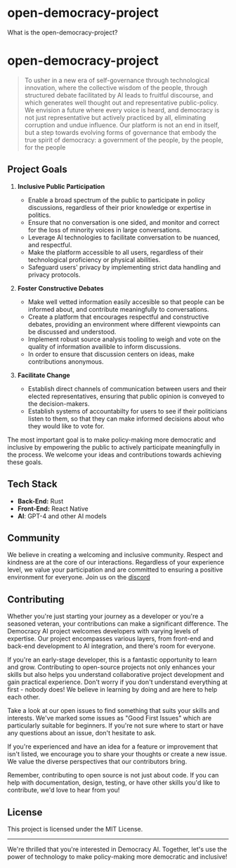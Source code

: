 # open-democracy-project

What is the open-democracy-project?

# open-democracy-project

> To usher in a new era of self-governance through technological innovation, where the collective wisdom of the people, through structured debate facilitated by AI leads to fruitful discourse, and which generates well thought out and representative public-policy. We envision a future where every voice is heard, and democracy is not just representative but actively practiced by all, eliminating corruption and undue influence. Our platform is not an end in itself, but a step towards evolving forms of governance that embody the true spirit of democracy: a government of the people, by the people, for the people

## Project Goals

1. **Inclusive Public Participation**
   - Enable a broad spectrum of the public to participate in policy discussions, regardless of their prior knowledge or expertise in politics.
   - Ensure that no conversation is one sided, and monitor and correct for the loss of minority voices in large conversations.
   - Leverage AI technologies to facilitate conversation to be nuanced, and respectful.
   - Make the platform accessible to all users, regardless of their technological proficiency or physical abilities.
   - Safeguard users' privacy by implementing strict data handling and privacy protocols. 

2. **Foster Constructive Debates**
   - Make well vetted information easily accesible so that people can be informed about, and contribute meaningfully to conversations.
   - Create a platform that encourages respectful and constructive debates, providing an environment where different viewpoints can be discussed and understood.
   - Implement robust source analysis tooling to weigh and vote on the quality of information availible to inform discussions.
   - In order to ensure that discussion centers on ideas, make contributions anonymous. 

3. **Facilitate Change**
   - Establish direct channels of communication between users and their elected representatives, ensuring that public opinion is conveyed to the decision-makers.
   - Establish systems of accountabilty for users to see if their politicians listen to them, so that they can make informed decisions about who they would like to vote for.

The most important goal is to make policy-making more democratic and inclusive by empowering the public to actively participate meaningfully in the process. We welcome your ideas and contributions towards achieving these goals.

## Tech Stack

- **Back-End:** Rust
- **Front-End:** React Native
- **AI**: GPT-4 and other AI models

## Community

We believe in creating a welcoming and inclusive community. Respect and kindness are at the core of our interactions. Regardless of your experience level, we value your participation and are committed to ensuring a positive environment for everyone. Join us on the [discord](https://discord.gg/3yrHPZbn)

## Contributing

Whether you're just starting your journey as a developer or you're a seasoned veteran, your contributions can make a significant difference. The Democracy AI project welcomes developers with varying levels of expertise. Our project encompasses various layers, from front-end and back-end development to AI integration, and there's room for everyone.

If you're an early-stage developer, this is a fantastic opportunity to learn and grow. Contributing to open-source projects not only enhances your skills but also helps you understand collaborative project development and gain practical experience. Don't worry if you don't understand everything at first - nobody does! We believe in learning by doing and are here to help each other.

Take a look at our open issues to find something that suits your skills and interests. We've marked some issues as "Good First Issues" which are particularly suitable for beginners. If you're not sure where to start or have any questions about an issue, don't hesitate to ask.

If you're experienced and have an idea for a feature or improvement that isn't listed, we encourage you to share your thoughts or create a new issue. We value the diverse perspectives that our contributors bring.

Remember, contributing to open source is not just about code. If you can help with documentation, design, testing, or have other skills you'd like to contribute, we'd love to hear from you!


## License

This project is licensed under the MIT License.

---

We're thrilled that you're interested in Democracy AI. Together, let's use the power of technology to make policy-making more democratic and inclusive!
